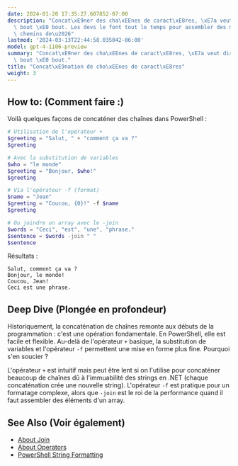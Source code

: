 ```yaml
---
date: 2024-01-20 17:35:27.607852-07:00
description: "Concat\xE9ner des cha\xEEnes de caract\xE8res, \xE7a veut dire les coller\
  \ bout \xE0 bout. Les devs le font tout le temps pour assembler des messages, des\
  \ chemins de\u2026"
lastmod: '2024-03-13T22:44:58.035042-06:00'
model: gpt-4-1106-preview
summary: "Concat\xE9ner des cha\xEEnes de caract\xE8res, \xE7a veut dire les coller\
  \ bout \xE0 bout."
title: "Concat\xE9nation de cha\xEEnes de caract\xE8res"
weight: 3
---
```


## How to: (Comment faire :)
Voilà quelques façons de concaténer des chaînes dans PowerShell :

```PowerShell
# Utilisation de l'opérateur +
$greeting = "Salut, " + "comment ça va ?"
$greeting

# Avec la substitution de variables
$who = "le monde"
$greeting = "Bonjour, $who!"
$greeting

# Via l'opérateur -f (format)
$name = "Jean"
$greeting = "Coucou, {0}!" -f $name
$greeting

# Ou joindre un array avec le -join
$words = "Ceci", "est", "une", "phrase."
$sentence = $words -join " "
$sentence
```

Résultats :
```
Salut, comment ça va ?
Bonjour, le monde!
Coucou, Jean!
Ceci est une phrase.
```

## Deep Dive (Plongée en profondeur)
Historiquement, la concaténation de chaînes remonte aux débuts de la programmation : c'est une opération fondamentale. En PowerShell, elle est facile et flexible. Au-delà de l'opérateur `+` basique, la substitution de variables et l'opérateur `-f` permettent une mise en forme plus fine. Pourquoi s'en soucier ? 

L'opérateur `+` est intuitif mais peut être lent si on l'utilise pour concaténer beaucoup de chaînes dû à l'immuabilité des strings en .NET (chaque concaténation crée une nouvelle string). L'opérateur `-f` est pratique pour un formatage complexe, alors que `-join` est le roi de la performance quand il faut assembler des éléments d'un array.

## See Also (Voir également)
- [About Join](https://docs.microsoft.com/en-us/powershell/module/microsoft.powershell.core/about/about_join?view=powershell-7.1)
- [About Operators](https://docs.microsoft.com/en-us/powershell/module/microsoft.powershell.core/about/about_Operators?view=powershell-7.1)
- [PowerShell String Formatting](https://kevinmarquette.github.io/2017-01-13-powershell-variable-substitution-in-strings/)
